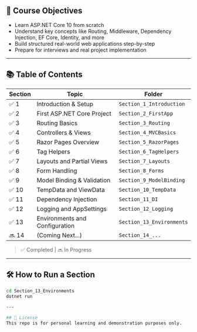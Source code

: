 ## 🚀 Course Objectives
- Learn ASP.NET Core 10 from scratch
- Understand key concepts like Routing, Middleware, Dependency Injection, EF Core, Identity, and more
- Build structured real-world web applications step-by-step
- Prepare for interviews and real project implementation

---

## 📚 Table of Contents

| Section | Topic | Folder |
|---------|-------|--------|
| ✅ 1 | Introduction & Setup | `Section_1_Introduction` |
| ✅ 2 | First ASP.NET Core Project | `Section_2_FirstApp` |
| ✅ 3 | Routing Basics | `Section_3_Routing` |
| ✅ 4 | Controllers & Views | `Section_4_MVCBasics` |
| ✅ 5 | Razor Pages Overview | `Section_5_RazorPages` |
| ✅ 6 | Tag Helpers | `Section_6_TagHelpers` |
| ✅ 7 | Layouts and Partial Views | `Section_7_Layouts` |
| ✅ 8 | Form Handling | `Section_8_Forms` |
| ✅ 9 | Model Binding & Validation | `Section_9_ModelBinding` |
| ✅ 10 | TempData and ViewData | `Section_10_TempData` |
| ✅ 11 | Dependency Injection | `Section_11_DI` |
| ✅ 12 | Logging and AppSettings | `Section_12_Logging` |
| ✅ 13 | Environments and Configuration | `Section_13_Environments` |
| 🔜 14 | (Coming Next...) | `Section_14_...` |

> ✅ Completed | 🔜 In Progress

---

## 🛠️ How to Run a Section
```bash
cd Section_13_Environments
dotnet run

---

## 📜 License
This repo is for personal learning and demonstration purposes only.
